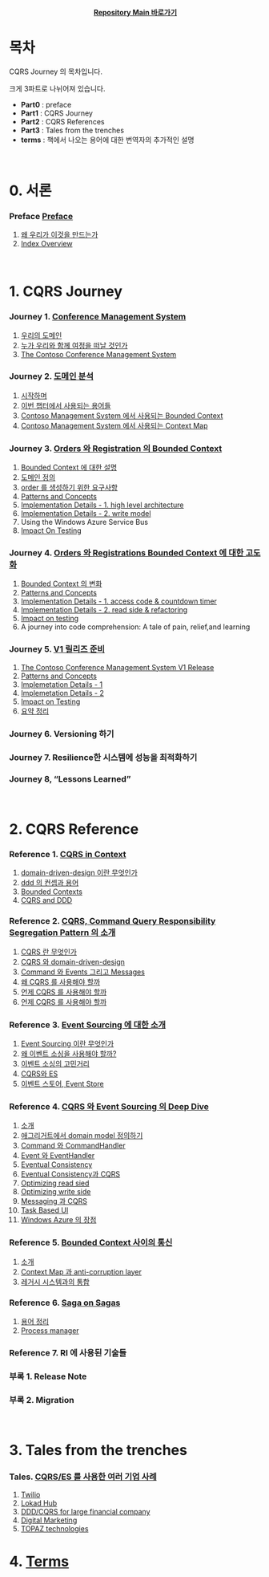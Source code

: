 <div align="center">

#### [Repository Main 바로가기](https://github.com/dhslrl321/cqrs-journey-guide-korean/)

</div>

# 목차

CQRS Journey 의 목차입니다.

크게 3파트로 나뉘어져 있습니다.

- **Part0** : preface
- **Part1** : CQRS Journey
- **Part2** : CQRS References
- **Part3** : Tales from the trenches
- **terms** : 책에서 나오는 용어에 대한 번역자의 추가적인 설명

<br />

# 0. 서론

### **Preface** [Preface](https://github.com/dhslrl321/cqrs-journey-guide-korean/tree/master/part00-preface)

1. [왜 우리가 이것을 만드는가](https://github.com/dhslrl321/cqrs-journey-guide-korean/blob/master/part00-preface/01.왜%20우리는%20이것을%20만들게%20되었는가.md)
2. [Index Overview](https://github.com/dhslrl321/cqrs-journey-guide-korean/blob/master/part00-preface/02.Index%20Overview.md)

<br />

# 1. CQRS Journey

### **Journey 1.** [Conference Management System](https://github.com/dhslrl321/cqrs-journey-guide-korean/tree/master/part01-journey/journey01)

1. [우리의 도메인](https://github.com/dhslrl321/cqrs-journey-guide-korean/blob/master/part01-journey/journey01/01.우리의%20도메인.md)
2. [누가 우리와 함께 여정을 떠날 것인가](https://github.com/dhslrl321/cqrs-journey-guide-korean/blob/master/part01-journey/journey01/02.누가%20우리와%20함께%20여정을%20떠날%20것인가.md)
3. [The Contoso Conference Management System](https://github.com/dhslrl321/cqrs-journey-guide-korean/blob/master/part01-journey/journey01/03.The%20Contoso%20Conference%20Management%20System.md)

### **Journey 2.** [도메인 분석](https://github.com/dhslrl321/cqrs-journey-guide-korean/tree/master/part01-journey/journey02)

1. [시작하며](https://github.com/dhslrl321/cqrs-journey-guide-korean/blob/master/part01-journey/journey02/00.%20시작하며.md)
2. [이번 챕터에서 사용되는 용어들](https://github.com/dhslrl321/cqrs-journey-guide-korean/blob/master/part01-journey/journey02/01.%20이번%20챕터에서%20사용되는%20정의들.md)
3. [Contoso Management System 에서 사용되는 Bounded Context](https://github.com/dhslrl321/cqrs-journey-guide-korean/blob/master/part01-journey/journey02/02.%20Contoso%20에서%20사용되는%20Bounded%20Context.md)
4. [Contoso Management System 에서 사용되는 Context Map](https://github.com/dhslrl321/cqrs-journey-guide-korean/blob/master/part01-journey/journey02/03.%20Context%20Map.md)

### **Journey 3.** [Orders 와 Registration 의 Bounded Context](https://github.com/dhslrl321/cqrs-journey-guide-korean/tree/master/part01-journey/journey03)

1. [Bounded Context 에 대한 설명](https://github.com/dhslrl321/cqrs-journey-guide-korean/blob/master/part01-journey/journey03/01.%20Bounded%20Context%20에%20대한%20설명.md)
2. [도메인 정의](https://github.com/dhslrl321/cqrs-journey-guide-korean/blob/master/part01-journey/journey03/02.%20도메인%20정의.md)
3. [order 를 생성하기 위한 요구사항](https://github.com/dhslrl321/cqrs-journey-guide-korean/blob/master/part01-journey/journey03/03.%20order%20을%20생성하기%20위한%20요구사항.md)
4. [Patterns and Concepts](https://github.com/dhslrl321/cqrs-journey-guide-korean/blob/master/part01-journey/journey03/04.%20구현을%20위한%20다양한%20접근법.md)
5. [Implementation Details - 1. high level architecture](https://github.com/dhslrl321/cqrs-journey-guide-korean/blob/master/part01-journey/journey03/05.%20구현%20-%20high%20level%20architecture.md)
6. [Implementation Details - 2. write model](https://github.com/dhslrl321/cqrs-journey-guide-korean/blob/master/part01-journey/journey03/06.%20구현%20-%20write%20model.md)
7. Using the Windows Azure Service Bus
8. [Impact On Testing](https://github.com/dhslrl321/cqrs-journey-guide-korean/blob/master/part01-journey/journey03/08.%20테스트에%20미치는%20영향.md)

### **Journey 4.** [Orders 와 Registrations Bounded Context 에 대한 고도화](https://github.com/dhslrl321/cqrs-journey-guide-korean/tree/master/part01-journey/journey04)

1. [Bounded Context 의 변화](https://github.com/dhslrl321/cqrs-journey-guide-korean/blob/master/part01-journey/journey04/01.%20Bounded%20Context%20의%20변화.md)
2. [Patterns and Concepts](https://github.com/dhslrl321/cqrs-journey-guide-korean/blob/master/part01-journey/journey04/02.%20Patterns%20and%20Concepts.md)
3. [Implementation Details - 1. access code & countdown timer](https://github.com/dhslrl321/cqrs-journey-guide-korean/blob/master/part01-journey/journey04/03.%20Implementation%20details%20-%201.md)
4. [Implementation Details - 2. read side & refactoring](https://github.com/dhslrl321/cqrs-journey-guide-korean/blob/master/part01-journey/journey04/04.%20Implementation%20details%20-%202.md)
5. [Impact on testing](https://github.com/dhslrl321/cqrs-journey-guide-korean/blob/master/part01-journey/journey04/05.%20Impact%20on%20Testing.md)
6. A journey into code comprehension: A tale of pain, relief,and learning

### **Journey 5.** [V1 릴리즈 준비](https://github.com/dhslrl321/cqrs-journey-guide-korean/tree/master/part01-journey/journey05)

1. [The Contoso Conference Management System V1 Release](#)
2. [Patterns and Concepts](#)
3. [Implemetation Details - 1](#)
4. [Implemetation Details - 2](#)
5. [Impact on Testing](#)
6. [요약 정리](#)

### **Journey 6.** Versioning 하기

### **Journey 7.** Resilience한 시스템에 성능을 최적화하기

### **Journey 8,** “Lessons Learned”

<br />

# 2. CQRS Reference

### **Reference 1.** [CQRS in Context](https://github.com/dhslrl321/cqrs-journey-guide-korean/tree/master/part02-references/reference01)

1. [domain-driven-design 이란 무엇인가](https://github.com/dhslrl321/cqrs-journey-guide-korean/blob/master/part02-references/reference01/01.%20domain-driven-design%20이란%20무엇인가.md)
2. [ddd 의 컨셉과 용어](https://github.com/dhslrl321/cqrs-journey-guide-korean/blob/master/part02-references/reference01/02.%20ddd%20의%20컨셉과%20용어%20.md)
3. [Bounded Contexts](https://github.com/dhslrl321/cqrs-journey-guide-korean/blob/master/part02-references/reference01/03.%20Bounded%20Contexts.md)
4. [CQRS and DDD](https://github.com/dhslrl321/cqrs-journey-guide-korean/blob/master/part02-references/reference01/04.%20CQRS%20and%20DDD.md)

### **Reference 2.** [CQRS, Command Query Responsibility Segregation Pattern 의 소개](https://github.com/dhslrl321/cqrs-journey-guide-korean/tree/master/part02-references/reference02)

1. [CQRS 란 무엇인가](https://github.com/dhslrl321/cqrs-journey-guide-korean/blob/master/part02-references/reference02/01.%20CQRS%20가%20무엇인가.md)
2. [CQRS 와 domain-driven-design](https://github.com/dhslrl321/cqrs-journey-guide-korean/blob/master/part02-references/reference02/02.%20CQRS%20와%20domain-driven-design.md)
3. [Command 와 Events 그리고 Messages](https://github.com/dhslrl321/cqrs-journey-guide-korean/blob/master/part02-references/reference02/03.%20command%20와%20events%20그리고%20messages.md)
4. [왜 CQRS 를 사용해야 할까](https://github.com/dhslrl321/cqrs-journey-guide-korean/blob/master/part02-references/reference02/04.%20왜%20CQRS%20를%20사용해야%20할까.md)
5. [언제 CQRS 를 사용해야 할까](https://github.com/dhslrl321/cqrs-journey-guide-korean/blob/master/part02-references/reference02/05.%20언제%20CQRS%20를%20사용해야할까.md)
6. [언제 CQRS 를 사용해야 할까](https://github.com/dhslrl321/cqrs-journey-guide-korean/blob/master/part02-references/reference02/06.%20언제%20CQRS%20를%20사용하지%20말아야%20할까.md)

### **Reference 3.** [Event Sourcing 에 대한 소개](https://github.com/dhslrl321/cqrs-journey-guide-korean/tree/master/part02-references/reference03)

1. [Event Sourcing 이란 무엇인가](https://github.com/dhslrl321/cqrs-journey-guide-korean/blob/master/part02-references/reference03/01.%20Event%20Sourcing%20이란%20무엇인가.md)
2. [왜 이벤트 소싱을 사용해야 할까?](https://github.com/dhslrl321/cqrs-journey-guide-korean/blob/master/part02-references/reference03/02.%20Why%20should%20I%20use%20event%20sourcing.md)
3. [이벤트 소싱의 고민거리](https://github.com/dhslrl321/cqrs-journey-guide-korean/blob/master/part02-references/reference03/03.%20Event%20Sourcing%20concerns.md)
4. [CQRS와 ES](https://github.com/dhslrl321/cqrs-journey-guide-korean/blob/master/part02-references/reference03/04.%20CQRS%20%EC%99%80%20ES.md)
5. [이벤트 스토어, Event Store](https://github.com/dhslrl321/cqrs-journey-guide-korean/blob/master/part02-references/reference03/05.%20Event%20Store.md)

### **Reference 4.** [CQRS 와 Event Sourcing 의 Deep Dive](https://github.com/dhslrl321/cqrs-journey-guide-korean/tree/master/part02-references/reference04)

1. [소개](https://github.com/dhslrl321/cqrs-journey-guide-korean/blob/master/part02-references/reference04/01.%20Introduction.md)
2. [애그리거트에서 domain model 정의하기](https://github.com/dhslrl321/cqrs-journey-guide-korean/blob/master/part02-references/reference04/02.%20defining%20aggregates%20in%20the%20domain%20model.md)
3. [Command 와 CommandHandler](https://github.com/dhslrl321/cqrs-journey-guide-korean/blob/master/part02-references/reference04/03.%20Command%20와%20command%20handlers.md)
4. [Event 와 EventHandler](https://github.com/dhslrl321/cqrs-journey-guide-korean/blob/master/part02-references/reference04/04.%20Event%20와%20Event%20handlers.md)
5. [Eventual Consistency](https://github.com/dhslrl321/cqrs-journey-guide-korean/blob/master/part02-references/reference04/05.%20Eventual%20Consistency.md)
6. [Eventual Consistency과 CQRS](https://github.com/dhslrl321/cqrs-journey-guide-korean/blob/master/part02-references/reference04/06.%20최종적%20일관성과%20CQRS.md)
7. [Optimizing read sied](https://github.com/dhslrl321/cqrs-journey-guide-korean/blob/master/part02-references/reference04/07.%20Optimizing%20the%20read-side.md)
8. [Optimizing write side](https://github.com/dhslrl321/cqrs-journey-guide-korean/blob/master/part02-references/reference04/08.%20Optimizing%20the%20write%20side.md)
9. [Messaging 과 CQRS](https://github.com/dhslrl321/cqrs-journey-guide-korean/blob/master/part02-references/reference04/09.%20Messaging%20과%20CQRS.md)
10. [Task Based UI](https://github.com/dhslrl321/cqrs-journey-guide-korean/blob/master/part02-references/reference04/10.%20Task%20Based%20UI.md)
11. [Windows Azure 의 장점](https://github.com/dhslrl321/cqrs-journey-guide-korean/blob/master/part02-references/reference04/11.%20Windows%20Azure%20의%20장점.md)

### **Reference 5.** [Bounded Context 사이의 통신](https://github.com/dhslrl321/cqrs-journey-guide-korean/tree/master/part02-references/reference05)

1. [소개](https://github.com/dhslrl321/cqrs-journey-guide-korean/blob/master/part02-references/reference05/01.%20Introduction.md)
2. [Context Map 과 anti-corruption layer](https://github.com/dhslrl321/cqrs-journey-guide-korean/blob/master/part02-references/reference05/02.%20Context%20Map%20과%20anti-corruption%20layer.md)
3. [레거시 시스템과의 통합](https://github.com/dhslrl321/cqrs-journey-guide-korean/blob/master/part02-references/reference05/03.%20레거시%20시스템과의%20통합.md)

### **Reference 6.** [Saga on Sagas](https://github.com/dhslrl321/cqrs-journey-guide-korean/tree/master/part02-references/reference06)

1. [용어 정리](https://github.com/dhslrl321/cqrs-journey-guide-korean/blob/master/part02-references/reference06/01.%20용어%20정리.md)
2. [Process manager](https://github.com/dhslrl321/cqrs-journey-guide-korean/blob/master/part02-references/reference06/02.%20Process%20manager.md)

### **Reference 7.** RI 에 사용된 기술들

### **부록 1.** Release Note

### **부록 2.** Migration

<br />

# 3. Tales from the trenches

### Tales. [CQRS/ES 를 사용한 여러 기업 사례](https://github.com/dhslrl321/cqrs-journey-guide-korean/tree/master/part03-tale)

1. [Twilio](https://github.com/dhslrl321/cqrs-journey-guide-korean/blob/master/part03-tale/01.%20twilio.md)
2. [Lokad Hub](https://github.com/dhslrl321/cqrs-journey-guide-korean/blob/master/part03-tale/02.%20lokad%20hub.md)
3. [DDD/CQRS for large financial company](https://github.com/dhslrl321/cqrs-journey-guide-korean/blob/master/part03-tale/03.%20ddd%20cqrs%20for%20large%20financial%20company.md)
4. [Digital Marketing](https://github.com/dhslrl321/cqrs-journey-guide-korean/blob/master/part03-tale/04.%20digital%20marketing.md)
5. [TOPAZ technologies](https://github.com/dhslrl321/cqrs-journey-guide-korean/blob/master/part03-tale/05.%20TOPAZ%20technologies.md)

# 4. [Terms](https://github.com/dhslrl321/cqrs-journey-guide-korean/tree/master/terms)
